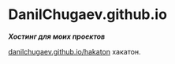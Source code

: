 # DanilChugaev.github.io
<strong><em>Хостинг для моих проектов</em></strong> </br>
<p><a href="https://danilchugaev.github.io/" target="_blank">danilchugaev.github.io/hakaton</a> хакатон.</p>

